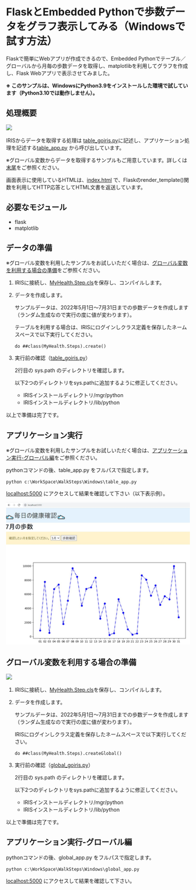 # FlaskとEmbedded Pythonで歩数データをグラフ表示してみる（Windowsで試す方法）

Flaskで簡単にWebアプリが作成できるので、Embedded Pythonでテーブル／グローバルから月毎の歩数データを取得し、matplotlibを利用してグラフを作成し、Flask Webアプリで表示させてみました。

**※ このサンプルは、WindowsにPython3.9をインストールした環境で試しています（Python3.10では動作しません）。**

## 処理概要

![](../howtorenderhtml-tbl.bmp)


IRISからデータを取得する処理は [table_goiris.py](./table_goiris.py)に記述し、アプリケーション処理を記述する[table_app.py](./table_app.py) から呼び出しています。

※グローバル変数からデータを取得するサンプルもご用意しています。詳しくは[末尾](#グローバル変数を利用する場合の準備)をご参照ください。

画面表示に使用しているHTMLは、[index.html](./templates/index.html) で、Flaskのrender_template()関数を利用してHTTP応答としてHTML文書を返送しています。


## 必要なモジュール

- flask
- matplotlib

## データの準備

※グローバル変数を利用したサンプルをお試しいただく場合は、[グローバル変数を利用する場合の準備](#グローバル変数を利用する場合の準備)をご参照ください。

1. IRISに接続し、[MyHealth.Step.cls](../MyHealth/Steps.cls)を保存し、コンパイルします。

2. データを作成します。

    サンプルデータは、2022年5月1日～7月31日までの歩数データを作成します（ランダム生成なので実行の度に値が変わります）。

    テーブルを利用する場合は、IRISにログインしクラス定義を保存したネームスペースで以下実行してください。

    ```
    do ##class(MyHealth.Steps).create()
    ```

3. 実行前の確認（[table_goiris.py](./table_goiris.py)）

    2行目の sys.path のディレクトリを確認します。

    以下2つのディレクトリをsys.pathに追加するように修正してください。

    - IRISインストールディレクトリ/mgr/python
    - IRISインストールディレクトリ/lib/python


以上で準備は完了です。

## アプリケーション実行

※グローバル変数を利用したサンプルをお試しいただく場合は、[アプリケーション実行-グローバル編](#アプリケーション実行-グローバル編)をご参照ください。

pythonコマンドの後、table_app.py をフルパスで指定します。

```
python c:\WorkSpace\WalkSteps\Windows\table_app.py
```

[localhost:5000](http://localhost:5000) にアクセスして結果を確認して下さい（以下表示例）。

![](../example-html.jpg)


## グローバル変数を利用する場合の準備

![](../howtorenderhtml-glo.bmp)

1. IRISに接続し、[MyHealth.Step.cls](../MyHealth/Steps.cls)を保存し、コンパイルします。

2. データを作成します。

    サンプルデータは、2022年5月1日～7月31日までの歩数データを作成します（ランダム生成なので実行の度に値が変わります）。

    IRISにログインしクラス定義を保存したネームスペースで以下実行してください。

    ```
    do ##class(MyHealth.Steps).createGlobal()
    ```

3. 実行前の確認（[global_goiris.py](./global_goiris.py)）

    2行目の sys.path のディレクトリを確認します。

    以下2つのディレクトリをsys.pathに追加するように修正してください。

    - IRISインストールディレクトリ/mgr/python
    - IRISインストールディレクトリ/lib/python



以上で準備は完了です。

## アプリケーション実行-グローバル編


pythonコマンドの後、global_app.py をフルパスで指定します。

```
python c:\WorkSpace\WalkSteps\Windows\global_app.py
```

[localhost:5000](http://localhost:5000) にアクセスして結果を確認して下さい。
